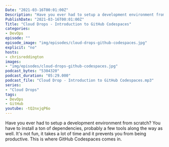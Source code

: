 ```yaml
---
Date: "2021-03-16T00:01:00Z"
Description: "Have you ever had to setup a development environment from scratch? You have to install a ton of dependencies, probably a few tools along the way as well. It's not fun, it takes a lot of time and it prevents you from being productive. This is where GitHub Codespaces comes in."
PublishDate: "2021-03-16T00:01:00Z"
Title: "Cloud Drops - Introduction to GitHub Codespaces"
categories:
- DevOps
episode: ""
episode_image: "img/episodes/cloud-drops-github-codespaces.jpg"
explicit: "no"
hosts:
- chrisreddington
images:
- "img/episodes/cloud-drops-github-codespaces.jpg"
podcast_bytes: "5304320"
podcast_duration: "05:29.000"
podcast_file: "Cloud Drop - Introduction to GitHub Codespaces.mp3"
series:
- "Cloud Drops"
tags:
- DevOps
- GitHub
youtube: -tQ2nxjqP6o
---
```

Have you ever had to setup a development environment from scratch? You have to install a ton of dependencies, probably a few tools along the way as well. It's not fun, it takes a lot of time and it prevents you from being productive. This is where GitHub Codespaces comes in.
